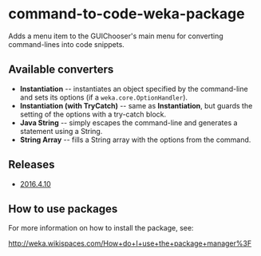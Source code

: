 command-to-code-weka-package
============================

Adds a menu item to the GUIChooser's main menu for converting command-lines
into code snippets.


Available converters
--------------------

* **Instantiation** -- instantiates an object specified by the command-line
  and sets its options (if a `weka.core.OptionHandler`).
* **Instantiation (with TryCatch)** -- same as **Instantiation**, but guards
  the setting of the options with a try-catch block.
* **Java String** -- simply escapes the command-line and generates a statement 
  using a String.
* **String Array** -- fills a String array with the options from the command.


Releases
--------

* [2016.4.10](https://github.com/fracpete/command-to-code-weka-package/releases/download/v2016.4.10/command-to-code-2016.4.10.zip)


How to use packages
-------------------

For more information on how to install the package, see:

http://weka.wikispaces.com/How+do+I+use+the+package+manager%3F

